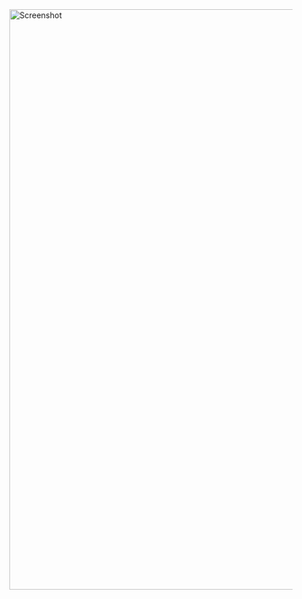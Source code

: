<img width="1918" height="1031" alt="Screenshot" src="https://github.com/user-attachments/assets/8a4f5997-44c4-4618-a5fa-44045f80a849" />
